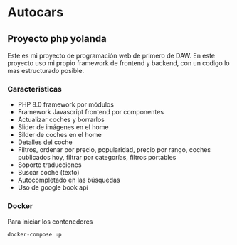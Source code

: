 # Autocars
## Proyecto php yolanda
Este es mi proyecto de programación web de primero de DAW.
En este proyecto uso mi propio framework de frontend y backend, con un codigo lo mas estructurado posible.
### Caracteristicas
* PHP 8.0 framework por módulos
* Framework Javascript frontend por componentes
* Actualizar coches y borrarlos
* Slider de imágenes en el home
* Silder de coches en el home
* Detalles del coche
* Filtros, ordenar por precio, popularidad, precio por rango, coches publicados hoy, filtrar por categorías, filtros portables
* Soporte traducciones
* Buscar coche (texto)
* Autocompletado en las búsquedas
* Uso de google book api

### Docker
Para iniciar los contenedores
```console
docker-compose up
```
